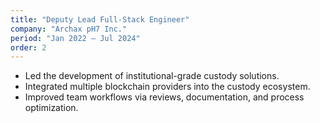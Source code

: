 ```yaml
---
title: "Deputy Lead Full-Stack Engineer"
company: "Archax pH7 Inc."
period: "Jan 2022 – Jul 2024"
order: 2
---
```


- Led the development of institutional-grade custody solutions.
- Integrated multiple blockchain providers into the custody ecosystem.
- Improved team workflows via reviews, documentation, and process optimization.

